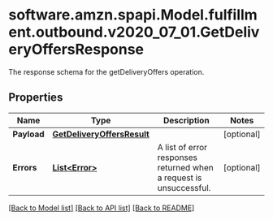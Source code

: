 # software.amzn.spapi.Model.fulfillment.outbound.v2020_07_01.GetDeliveryOffersResponse
The response schema for the getDeliveryOffers operation.

## Properties

Name | Type | Description | Notes
------------ | ------------- | ------------- | -------------
**Payload** | [**GetDeliveryOffersResult**](GetDeliveryOffersResult.md) |  | [optional] 
**Errors** | [**List&lt;Error&gt;**](Error.md) | A list of error responses returned when a request is unsuccessful. | [optional] 

[[Back to Model list]](../README.md#documentation-for-models) [[Back to API list]](../README.md#documentation-for-api-endpoints) [[Back to README]](../README.md)

